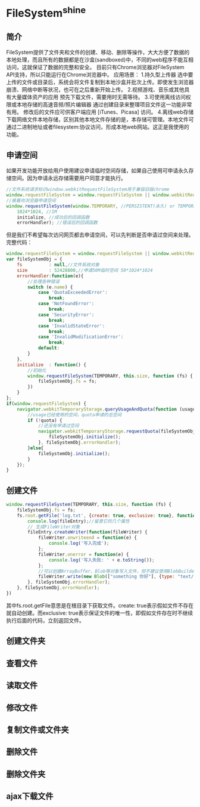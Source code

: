 # FileSystem<sup>shine</sup>
## 简介
FileSystem提供了文件夹和文件的创建、移动、删除等操作，大大方便了数据的本地处理，而且所有的数据都是在沙盒(sandboxed)中，不同的web程序不能互相访问，这就保证了数据的完整和安全。
目前只有Chrome浏览器对FileSystem API支持，所以只能运行在Chrome浏览器中。
应用场景：
1.持久型上传器
   选中要上传的文件或目录后，系统会将文件复制到本地沙盒并批次上传。即使发生浏览器崩溃、网络中断等状况，也可在之后重新开始上传。
2.视频游戏、音乐或其他具有大量媒体资产的应用
   预先下载文件，需要用时无需等待。
3.可使用离线访问权限或本地存储的高速音频/照片编辑器
   通过创建目录来整理项目文件这一功能非常有用。
   修改后的文件应可供客户端应用 \[iTunes、Picasa] 访问。
4.离线web存储
   下载网络文件本地存储，区别其他本地文件存储的是，本存储可管理。本地文件可通过二进制地址或者filesystem:协议访问，形成本地web网站。这正是我使用的功能。
## 申请空间
如果开发功能开放给用户使用建议申请临时空间存储，如果自己使用可申请永久存储空间。因为申请永远存储需要用户同意才能执行。
```JavaScript
//文件系统请求标识window.webkitRequestFileSystem用于兼容旧版chrome
window.requestFileSystem = window.requestFileSystem || window.webkitRequestFileSystem;
//接着向浏览器申请空间
window.requestFileSystem(window.TEMPORARY, //PERSISTENT(永久) or TEMPORARY(临时)
    1024*1024, //1M
    initialize, //成功后的回调函数
    errorHandler); //错误后的回调函数
```
但是我们不希望每次访问网页都去申请空间，可以先判断是否申请过空间来处理。完整代码：
```JavaScript
window.requestFileSystem = window.requestFileSystem || window.webkitRequestFileSystem;
var fileSystemObj = {
    fs          : null,//文件系统对象
    size        : 52428800,//申请50M临时空间 50*1024*1024
    errorHandler:function(e){
        //处理各种错误
        switch (e.name) {
            case 'QuotaExceededError':
                break;
            case 'NotFoundError':
                break;
            case 'SecurityError':
                break;
            case 'InvalidStateError':
                break;
            case 'InvalidModificationError':
                break;
            default:
        }
    },
    initialize  : function() {
        //初始化
        window.requestFileSystem(TEMPORARY, this.size, function (fs) {
            fileSystemObj.fs = fs;
        })
    }
};
if(window.requestFileSystem) {
    navigator.webkitTemporaryStorage.queryUsageAndQuota(function (usage, quota) {
        //usage已经使用的空间，quota申请的总空间
        if (!quota) {
            //还没有申请过空间
            navigator.webkitTemporaryStorage.requestQuota(fileSystemObj.size, function (grantedBytes) {
                fileSystemObj.initialize();
            }, fileSystemObj.errorHandler);
        }else{
            fileSystemObj.initialize();
        }
    });
}
```
## 创建文件
```JavaScript
window.requestFileSystem(TEMPORARY, this.size, function (fs) {
    fileSystemObj.fs = fs;
    fs.root.getFile('log.txt', {create: true, exclusive: true}, function(fileEntry) {
        console.log(fileEntry);//留意它的几个属性
        // 生成FileWriter对象
        fileEntry.createWriter(function(fileWriter) {
            fileWriter.onwriteend = function(e) {
                console.log('写入完成');
            };
            fileWriter.onerror = function(e) {
                console.log('写入失败: ' + e.toString());
            };
            //可以创建ArrayBuffer、Blob等对象写入文件，但不建议使用BlobBuilder弃用方法
            fileWriter.write(new Blob(["something 你好"], {type: "text/plain"}));
        }, fileSystemObj.errorHandler);
    }, fileSystemObj.errorHandler);
})
```
其中fs.root.getFile意思是在根目录下获取文件。create: true表示假如文件不存在就自动创建。而exclusive: true表示保证文件的唯一性，即假如文件存在时不继续执行后面的代码，立刻返回文件。
## 创建文件夹
## 查看文件
## 读取文件
## 修改文件
## 复制文件或文件夹
## 删除文件
## 删除文件夹
## ajax下载文件
